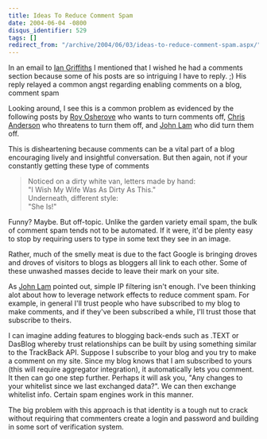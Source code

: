 ```yaml
---
title: Ideas To Reduce Comment Spam
date: 2004-06-04 -0800
disqus_identifier: 529
tags: []
redirect_from: "/archive/2004/06/03/ideas-to-reduce-comment-spam.aspx/"
---
```


In an email to [Ian Griffiths](http://www.interact-sw.co.uk/iangblog/) I
mentioned that I wished he had a comments section because some of his
posts are so intriguing I have to reply. ;) His reply relayed a common
angst regarding enabling comments on a blog, comment spam

Looking around, I see this is a common problem as evidenced by the
following posts by [Roy
Osherove](http://weblogs.asp.net/rosherove/archive/2004/05/22/138856.aspx)
who wants to turn comments off, [Chris
Anderson](http://www.simplegeek.com/permalink.aspx/a12905a5-a839-44ec-8275-8ec605fd4405)
who threatens to turn them off, and [John
Lam](http://www.iunknown.com/000441.html) who did turn them off.

This is disheartening because comments can be a vital part of a blog
encouraging lively and insightful conversation. But then again, not if
your constantly getting these type of comments

> Noticed on a dirty white van, letters made by hand: \
>  "I Wish My Wife Was As Dirty As This." \
>  Underneath, different style: \
>  "She Is!"

Funny? Maybe. But off-topic. Unlike the garden variety email spam, the
bulk of comment spam tends not to be automated. If it were, it'd be
plenty easy to stop by requiring users to type in some text they see in
an image.

Rather, much of the smelly meat is due to the fact Google is bringing
droves and droves of visitors to blogs as bloggers all link to each
other. Some of these unwashed masses decide to leave their mark on your
site.

As [John Lam](http://www.iunknown.com/000438.html) pointed out, simple
IP filtering isn't enough. I've been thinking alot about how to leverage
network effects to reduce comment spam. For example, in general I'll
trust people who have subscribed to my blog to make comments, and if
they've been subscribed a while, I'll trust those that subscribe to
theirs.

I can imagine adding features to blogging back-ends such as .TEXT or
DasBlog whereby trust relationships can be built by using something
similar to the TrackBack API. Suppose I subscribe to your blog and you
try to make a comment on my site. Since my blog knows that I am
subscribed to yours (this will require aggregator integration), it
automatically lets you comment. It then can go one step further. Perhaps
it will ask you, "Any changes to your whitelist since we last exchanged
data?". We can then exchange whitelist info. Certain spam engines work
in this manner.

The big problem with this approach is that identity is a tough nut to
crack without requiring that commenters create a login and password and
building in some sort of verification system.

